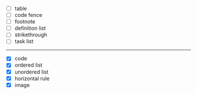 - [ ] table
- [ ] code fence
- [ ] footnote
- [ ] definition list
- [ ] strikethrough
- [ ] task list

---

- [X] code
- [X] ordered list
- [X] unordered list
- [X] horizontal rule
- [X] image
